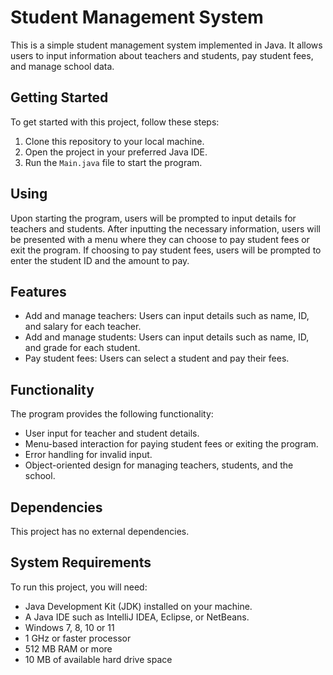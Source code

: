 # Student Management System

This is a simple student management system implemented in Java. It allows users to input information about teachers and students, pay student fees, and manage school data.

## Getting Started

To get started with this project, follow these steps:

1. Clone this repository to your local machine.
2. Open the project in your preferred Java IDE.
3. Run the `Main.java` file to start the program.

## Using

Upon starting the program, users will be prompted to input details for teachers and students. After inputting the necessary information, users will be presented with a menu where they can choose to pay student fees or exit the program. If choosing to pay student fees, users will be prompted to enter the student ID and the amount to pay.

## Features

- Add and manage teachers: Users can input details such as name, ID, and salary for each teacher.
- Add and manage students: Users can input details such as name, ID, and grade for each student.
- Pay student fees: Users can select a student and pay their fees.

## Functionality

The program provides the following functionality:

- User input for teacher and student details.
- Menu-based interaction for paying student fees or exiting the program.
- Error handling for invalid input.
- Object-oriented design for managing teachers, students, and the school.

## Dependencies

This project has no external dependencies.

## System Requirements

To run this project, you will need:

- Java Development Kit (JDK) installed on your machine.
- A Java IDE such as IntelliJ IDEA, Eclipse, or NetBeans.
- Windows 7, 8, 10 or 11
- 1 GHz or faster processor
- 512 MB RAM or more
- 10 MB of available hard drive space
